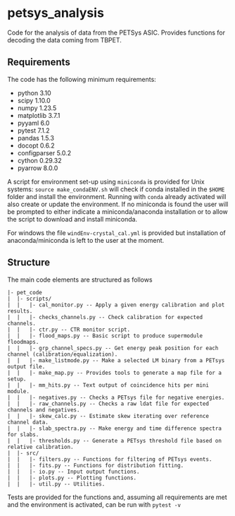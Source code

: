 # petsys_analysis

Code for the analysis of data from the PETSys ASIC.
Provides functions for decoding the data coming from
TBPET.

## Requirements
The code has the following minimum requirements:
 - python 3.10
 - scipy 1.10.0
 - numpy 1.23.5
 - matplotlib 3.7.1
 - pyyaml 6.0
 - pytest 7.1.2
 - pandas 1.5.3
 - docopt 0.6.2
 - configparser 5.0.2
 - cython 0.29.32
 - pyarrow 8.0.0

 A script for environment set-up using `miniconda` is provided for Unix systems:
 `source make_condaENV.sh` will check if conda installed in the `$HOME` folder and
 install the environment. Running with `conda` already activated will also create or
 update the environment. If no miniconda is found the user will be prompted
 to either indicate a miniconda/anaconda installation or to allow the script to download and install
 miniconda.

 For windows the file `windEnv-crystal_cal.yml` is provided but installation of anaconda/miniconda is
 left to the user at the moment.

 ## Structure
 The main code elements are structured as follows
 ```
 |- pet_code
 |  |- scripts/
 |  |   |- cal_monitor.py -- Apply a given energy calibration and plot results.
 |  |   |- checks_channels.py -- Check calibration for expected channels.
 |  |   |- ctr.py -- CTR monitor script.
 |  |   |- flood_maps.py -- Basic script to produce supermodule floodmaps.
 |  |   |- grp_channel_specs.py -- Get energy peak position for each channel (calibration/equalization).
 |  |   |- make_listmode.py -- Make a selected LM binary from a PETsys output file.
 |  |   |- make_map.py -- Provides tools to generate a map file for a setup.
 |  |   |- mm_hits.py -- Text output of coincidence hits per mini module.
 |  |   |- negatives.py -- Checks a PETsys file for negative energies.
 |  |   |- raw_channels.py -- Checks a raw ldat file for expected channels and negatives.
 |  |   |- skew_calc.py -- Estimate skew iterating over reference channel data.
 |  |   |- slab_spectra.py -- Make energy and time difference spectra for slabs.
 |  |   |- thresholds.py -- Generate a PETsys threshold file based on relative calibration.
 |  |- src/
 |  |   |- filters.py -- Functions for filtering of PETsys events.
 |  |   |- fits.py -- Functions for distribution fitting.
 |  |   |- io.py -- Input output functions.
 |  |   |- plots.py -- Plotting functions.
 |  |   |- util.py -- Utilities.
 ```
 Tests are provided for the functions and, assuming all requirements are met and the environment is activated, can be run with `pytest -v`
